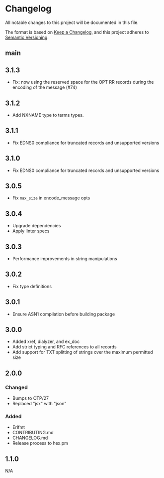 # Changelog

All notable changes to this project will be documented in this file.

The format is based on [Keep a Changelog](https://keepachangelog.com/en/1.1.0/),
and this project adheres to [Semantic Versioning](https://semver.org/spec/v2.0.0.html).

## main

## 3.1.3

- Fix: now using the reserved space for the OPT RR records during the encoding of the message (#74)

## 3.1.2

- Add NXNAME type to terms types.

## 3.1.1

- Fix EDNS0 compliance for truncated records and unsupported versions

## 3.1.0

- Fix EDNS0 compliance for truncated records and unsupported versions

## 3.0.5

- Fix `max_size` in encode_message opts

## 3.0.4

- Upgrade dependencies
- Apply linter specs

## 3.0.3

- Performance improvements in string manipulations

## 3.0.2

- Fix type definitions

## 3.0.1

- Ensure ASN1 compilation before building package

## 3.0.0

- Added xref, dialyzer, and ex_doc
- Add strict typing and RFC references to all records
- Add support for TXT splitting of strings over the maximum permitted size

## 2.0.0

### Changed

- Bumps to OTP/27
- Replaced "jsx" with "json"

### Added

- Erlfmt
- CONTRIBUTING.md
- CHANGELOG.md
- Release process to hex.pm

## 1.1.0

N/A
